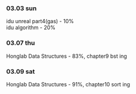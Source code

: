 ### 03.03 sun

idu unreal part4(gas) - 10%<br>
idu algorithm - 20%

### 03.07 thu

Honglab Data Structures - 83%, chapter9 bst ing<br>

### 03.09 sat

Honglab Data Structures - 91%, chapter10 sort ing<br>